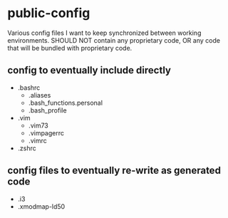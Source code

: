 public-config
=============

Various config files I want to keep synchronized between working environments. SHOULD NOT contain any proprietary code, OR any code that will be bundled with proprietary code.

config to eventually include directly
-----------

 * .bashrc
   * .aliases
   * .bash_functions.personal
   * .bash_profile
 * .vim
   * .vim73
   * .vimpagerrc
   * .vimrc
 * .zshrc

config files to eventually re-write as generated code
-----------
 * .i3
 * .xmodmap-ld50

